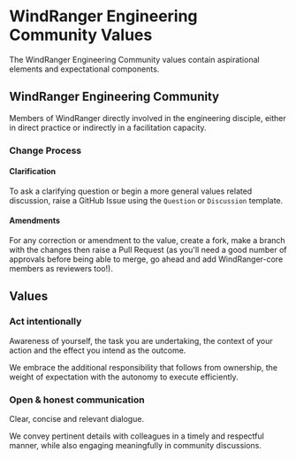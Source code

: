 # WindRanger Engineering Community Values
The WindRanger Engineering Community values contain aspirational elements and expectational components.

## WindRanger Engineering Community
Members of WindRanger directly involved in the engineering disciple, either in direct practice or indirectly in a facilitation capacity. 

### Change Process

#### Clarification 
To ask a clarifying question or begin a more general values related discussion, raise a GitHub Issue using the `Question` or `Discussion` template.

#### Amendments
For any correction or amendment to the value, create a fork, make a branch with the changes then raise a Pull Request (as you'll need a good number of approvals before being able to merge, go ahead and add WindRanger-core members as reviewers too!).

## Values

### Act intentionally 
Awareness of yourself, the task you are undertaking, the context of your action and the effect you intend as the outcome.

We embrace the additional responsibility that follows from ownership, the weight of expectation with the autonomy to execute efficiently.

### Open & honest communication
Clear, concise and relevant dialogue.

We convey pertinent details with colleagues in a timely and respectful manner, while also engaging meaningfully in community discussions.

